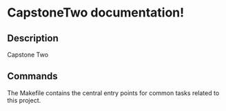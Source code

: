 # CapstoneTwo documentation!

## Description

Capstone Two

## Commands

The Makefile contains the central entry points for common tasks related to this project.

